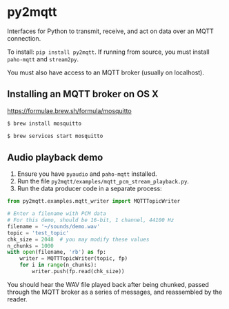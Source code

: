 # py2mqtt
Interfaces for Python to transmit, receive, and act on data over an MQTT connection.

To install:	```pip install py2mqtt```.
If running from source, you must install `paho-mqtt` and `stream2py`.

You must also have access to an MQTT broker (usually on localhost).

## Installing an MQTT broker on OS X

https://formulae.brew.sh/formula/mosquitto

```bash
$ brew install mosquitto

$ brew services start mosquitto
```

## Audio playback demo

1. Ensure you have `pyaudio` and `paho-mqtt` installed. 
2. Run the file `py2mqtt/examples/mqtt_pcm_stream_playback.py`.
3. Run the data producer code in a separate process:

```python
from py2mqtt.examples.mqtt_writer import MQTTTopicWriter

# Enter a filename with PCM data
# For this demo, should be 16-bit, 1 channel, 44100 Hz
filename = '~/sounds/demo.wav'
topic = 'test_topic'
chk_size = 2048  # you may modify these values
n_chunks = 1000
with open(filename, 'rb') as fp:
    writer = MQTTTopicWriter(topic, fp)
    for i in range(n_chunks):
        writer.push(fp.read(chk_size))
```

You should hear the WAV file played back after being chunked, passed through the MQTT broker as a series of messages, and reassembled by the reader.
